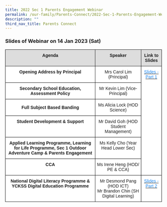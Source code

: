 ```yaml
---
title: 2022 Sec 1 Parents Engagement Webinar
permalink: /our-family/Parents-Connect/2022-Sec-1-Parents-Engagement-Webinar/
description: ""
third_nav_title: Parents Connect
---
```

### **Slides of Webinar on 14 Jan 2023 (Sat)**

<style type="text/css">
.tg  {border-collapse:collapse;border-spacing:0;}
.tg td{border-color:black;border-style:solid;border-width:1px;font-family:Arial, sans-serif;font-size:14px;
  overflow:hidden;padding:10px 5px;word-break:normal;}
.tg th{border-color:black;border-style:solid;border-width:1px;font-family:Arial, sans-serif;font-size:14px;
  font-weight:normal;overflow:hidden;padding:10px 5px;word-break:normal;}
.tg .tg-hmcn{background-color:#FFF;color:#1E87F0;text-align:center;vertical-align:top}
.tg .tg-zf7f{background-color:#DDD;font-weight:bold;text-align:center;vertical-align:top}
.tg .tg-7yig{background-color:#FFF;text-align:center;vertical-align:top}
.tg .tg-f4yw{background-color:#FFF;text-align:center;vertical-align:middle}
.tg .tg-9hzb{background-color:#FFF;font-weight:bold;text-align:center;vertical-align:top}
</style>
<table class="tg">
<thead>
  <tr>
    <th class="tg-zf7f">Agenda</th>
    <th class="tg-zf7f">Speaker</th>
    <th class="tg-zf7f">Link to Slides</th>
  </tr>
</thead>
<tbody>
  <tr>
    <td class="tg-7yig"> <span style="font-weight:bolder">Opening Address by Principal</span></td>
    <td class="tg-7yig">Mrs Carol Lim (Principal) </td>
    <td class="tg-hmcn" rowspan="6"><a href="/files/Parents%20Connect/2022%20Sec%201%20Parents%20Engagem/Sec%201%202022%20Parents%20Engagement%20Webinar%2015%20Jan%202022.pdf"><span style="text-decoration:none;color:#1E87F0">Slides - Part 1 </span></a><br> <br> <br> </td>
  </tr>
  <tr>
    <td class="tg-7yig"> <span style="font-weight:bolder">Secondary School Education, Assessment Policy</span></td>
    <td class="tg-7yig"> Mr Kevin Lim  (Vice-Principal) </td>
  </tr>
  <tr>
    <td class="tg-f4yw"> <span style="font-weight:bolder">Full Subject Based Banding</span></td>
    <td class="tg-f4yw"> Ms Alicia Lock (HOD Science)</td>
  </tr>
  <tr>
    <td class="tg-9hzb"> Student Development &amp; Support </td>
    <td class="tg-7yig"> Mr David Goh (HOD Student Management)</td>
  </tr>
  <tr>
    <td class="tg-9hzb">Applied Learning Programme, Learning for Life Programme, Sec 1 Outdoor Adventure Camp &amp; <span style="font-weight:bolder;background-color:initial">Parents Engagement</span> </td>
    <td class="tg-7yig">  Ms Kelly Cho (Year Head Lower Sec)</td>
  </tr>
  <tr>
    <td class="tg-9hzb"> CCA</td>
    <td class="tg-7yig"> Ms Irene Heng (HOD/ PE &amp; CCA) </td>
  </tr>
  <tr>
    <td class="tg-9hzb">National Digital Literacy Programme &amp;<br>YCKSS Digital Education Programme</td>
    <td class="tg-7yig">Mr Desmond Pang (HOD ICT)<br>Mr Brandon Chin (SH Digital Learning)</td>
    <td class="tg-hmcn"><a href="/files/Parents%20Connect/2022%20Sec%201%20Parents%20Engagem/For%20Sharing%20NDLP%20-%20Briefing%20for%20Parents%2015%20Jan%202022.pdf"><span style="text-decoration:none;color:#1E87F0">Slides - Part 2</span></a></td>
  </tr>
</tbody>
</table>